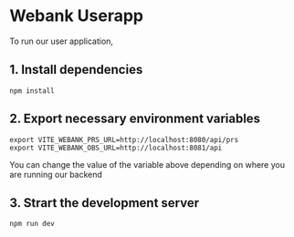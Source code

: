 # Webank Userapp

To run our user application, 

## 1. Install dependencies
```
npm install
```

## 2. Export necessary environment variables
```
export VITE_WEBANK_PRS_URL=http://localhost:8080/api/prs
export VITE_WEBANK_OBS_URL=http://localhost:8081/api
```
You can change the value of the variable above depending on where you are running our backend 

## 3. Strart the development server
```
npm run dev
```

